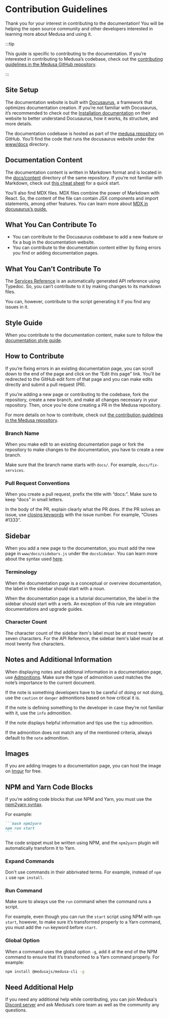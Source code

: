 # Contribution Guidelines

Thank you for your interest in contributing to the documentation! You will be helping the open source community and other developers interested in learning more about Medusa and using it.

:::tip

This guide is specific to contributing to the documentation. If you’re interested in contributing to Medusa’s codebase, check out the [contributing guidelines in the Medusa GitHub repository](https://github.com/medusajs/medusa/blob/master/CONTRIBUTING.md).

:::

## Site Setup

The documentation website is built with [Docusaurus](https://docusaurus.io/), a framework that optimizes documentation creation. If you’re not familiar with Docusaurus, it’s recommended to check out the [Installation documentation](https://docusaurus.io/docs/installation) on their website to better understand Docusaurus, how it works, its structure, and more details.

The documentation codebase is hosted as part of the [medusa repository](https://github.com/medusajs/medusa) on GitHub. You’ll find the code that runs the docusaurus website under the [www/docs](https://github.com/medusajs/medusa/tree/master/www/docs) directory.

## Documentation Content

The documentation content is written in Markdown format and is located in the [docs/content](https://github.com/medusajs/medusa/tree/master/docs/content) directory of the same repository. If you’re not familiar with Markdown, check out [this cheat sheet](https://www.markdownguide.org/cheat-sheet/) for a quick start.

You’ll also find MDX files. MDX files combine the power of Markdown with React. So, the content of the file can contain JSX components and import statements, among other features. You can learn more about [MDX in docusaurus’s guide.](https://docusaurus.io/docs/markdown-features/react)

## What You Can Contribute To

- You can contribute to the Docusaurus codebase to add a new feature or fix a bug in the documentation website.
- You can contribute to the documentation content either by fixing errors you find or adding documentation pages.

## What You Can’t Contribute To

The [Services Reference](/references/services/classes/AuthService) is an automatically generated API reference using Typedoc. So, you can’t contribute to it by making changes to its markdown files.

You can, however, contribute to the script generating it if you find any issues in it.

## Style Guide

When you contribute to the documentation content, make sure to follow the [documentation style guide](https://www.notion.so/Style-Guide-Docs-fad86dd1c5f84b48b145e959f36628e0).

## How to Contribute

If you’re fixing errors in an existing documentation page, you can scroll down to the end of the page and click on the “Edit this page” link. You’ll be redirected to the GitHub edit form of that page and you can make edits directly and submit a pull request (PR).

If you’re adding a new page or contributing to the codebase, fork the repository, create a new branch, and make all changes necessary in your repository. Then, once you’re done creating a PR in the Medusa repository.

For more details on how to contribute, check out [the contribution guidelines in the Medusa repository](https://github.com/medusajs/medusa/blob/master/CONTRIBUTING.md).

### Branch Name

When you make edit to an existing documentation page or fork the repository to make changes to the documentation, you have to create a new branch.

Make sure that the branch name starts with `docs/`. For example, `docs/fix-services`.

### Pull Request Conventions

When you create a pull request, prefix the title with “docs:”. Make sure to keep “docs” in small letters.

In the body of the PR, explain clearly what the PR does. If the PR solves an issue, use [closing keywords](https://docs.github.com/en/issues/tracking-your-work-with-issues/linking-a-pull-request-to-an-issue#linking-a-pull-request-to-an-issue-using-a-keyword) with the issue number. For example, “Closes #1333”.

## Sidebar

When you add a new page to the documentation, you must add the new page in `www/docs/sidebars.js` under the `docsSidebar`. You can learn more about the syntax used [here](https://docusaurus.io/docs/sidebar/items).

### Terminology

When the documentation page is a conceptual or overview documentation, the label in the sidebar should start with a noun.

When the documentation page is a tutorial documentation, the label in the sidebar should start with a verb. An exception of this rule are integration documentations and upgrade guides.

### Character Count

The character count of the sidebar item's label must be at most twenty seven characters. For the API Reference, the sidebar item's label must be at most twenty five characters.

## Notes and Additional Information

When displaying notes and additional information in a documentation page, use [Admonitions](https://docusaurus.io/docs/markdown-features/admonitions). Make sure the type of admonition used matches the note’s importance to the current document.

If the note is something developers have to be careful of doing or not doing, use the `caution` or `danger` admonitions based on how critical it is.

If the note is defining something to the developer in case they’re not familiar with it, use the `info` admonition.

If the note displays helpful information and tips use the `tip` admonition.

If the admonition does not match any of the mentioned criteria, always default to the `note` admonition.

## Images

If you are adding images to a documentation page, you can host the image on [Imgur](https://imgur.com) for free.

## NPM and Yarn Code Blocks

If you’re adding code blocks that use NPM and Yarn, you must use the [npm2yarn syntax](https://docusaurus.io/docs/markdown-features/code-blocks#npm2yarn-remark-plugin).

For example:

~~~md
```bash npm2yarn
npm run start
```
~~~

The code snippet must be written using NPM, and the `npm2yarn` plugin will automatically transform it to Yarn.

### Expand Commands

<!-- vale off -->

Don't use commands in their abbrivated terms. For example, instead of `npm i` use `npm install`.

<!-- vale on -->

### Run Command

Make sure to always use the `run` command when the command runs a script.

<!-- vale off -->

For example, even though you can run the `start` script using NPM with `npm start`, however, to make sure it’s transformed properly to a Yarn command, you must add the `run` keyword before `start`.

<!-- vale on -->

### Global Option

When a command uses the global option `-g`, add it at the end of the NPM command to ensure that it’s transformed to a Yarn command properly. For example:

```bash npm2yarn
npm install @medusajs/medusa-cli -g
```

## Need Additional Help

If you need any additional help while contributing, you can join Medusa's [Discord server](https://discord.gg/medusajs) and ask Medusa’s core team as well as the community any questions.
